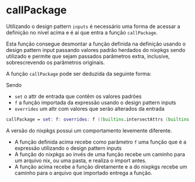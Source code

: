 # callPackage

Utilizando o design pattern `inputs` é necessário uma forma de acessar a definição no nível acima e é aí que entra a função `callPackage`.

Esta função consegue desmontar a função definida na definição usando o design pattern input passando valores padrão herdados do nixpkgs sendo utilizado e permite que sejam passados parâmetros extra, inclusive, sobrescrevendo os parâmetros originais.

A função `callPackage` pode ser deduzida da seguinte forma:

Sendo
- `set` o attr de entrada que contêm os valores padrões
- `f` a função importada da expressão usando o design pattern inputs
- `overrides` um attr com valores que serão alterados da entrada

```nix
callPackage = set: f: overrides: f ((builtins.intersectAttrs (builtins.functionArgs f) set) // overrides)
```

A versão do nixpkgs possui um comportamento levemente diferente.
- A função definida acima recebe como parâmetro `f` uma função que é a expressão utilizando o design pattern inputs
- A função do nixpkgs ao invés de uma função recebe um caminho para um arquivo nix, ou uma pasta, e realiza o import antes.
- A função acima recebe a função diretamente e a do nixpkgs recebe um caminho para o arquivo que importado entrega a função.
